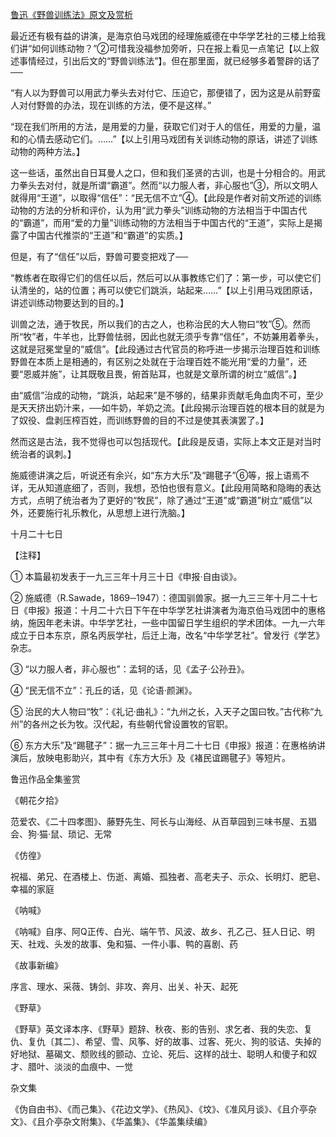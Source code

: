 [鲁迅《野兽训练法》原文及赏析](https://www.vrrw.net/wx/8236.html)

最近还有极有益的讲演，是海京伯马戏团的经理施威德在中华学艺社的三楼上给我们讲“如何训练动物？”②可惜我没福参加旁听，只在报上看见一点笔记【以上叙述事情经过，引出后文的“野兽训练法”】。但在那里面，就已经够多着警辟的话了──



“有人以为野兽可以用武力拳头去对付它、压迫它，那便错了，因为这是从前野蛮人对付野兽的办法，现在训练的方法，便不是这样。”

“现在我们所用的方法，是用爱的力量，获取它们对于人的信任，用爱的力量，温和的心情去感动它们。……”【以上引用马戏团有关训练动物的原话，讲述了训练动物的两种方法。】

这一些话，虽然出自日耳曼人之口，但和我们圣贤的古训，也是十分相合的。用武力拳头去对付，就是所谓“霸道”。然而“以力服人者，非心服也”③，所以文明人就得用“王道”，以取得“信任”：“民无信不立”④。【此段是作者对前文所述的训练动物的方法的分析和评价，认为用“武力拳头”训练动物的方法相当于中国古代的“霸道”，而用“爱的力量”训练动物的方法相当于中国古代的“王道”，实际上是揭露了中国古代推崇的“王道”和“霸道”的实质。】

但是，有了“信任”以后，野兽可要变把戏了──

“教练者在取得它们的信任以后，然后可以从事教练它们了：第一步，可以使它们认清坐的，站的位置；再可以使它们跳浜，站起来……”【以上引用马戏团原话，讲述训练动物要达到的目的。】

训兽之法，通于牧民，所以我们的古之人，也称治民的大人物曰“牧”⑤。然而所“牧”者，牛羊也，比野兽怯弱，因此也就无须乎专靠“信任”，不妨兼用着拳头，这就是冠冕堂皇的“威信”。【此段通过古代官员的称呼进一步揭示治理百姓和训练野兽在本质上是相通的，有区别之处就在于治理百姓不能光用“爱的力量”，还要“恩威并施”，让其既敬且畏，俯首贴耳，也就是文章所谓的树立“威信”。】

由“威信”治成的动物，“跳浜，站起来”是不够的，结果非贡献毛角血肉不可，至少是天天挤出奶汁来，──如牛奶，羊奶之流。【此段揭示治理百姓的根本目的就是为了奴役、盘剥压榨百姓，而训练野兽的目的不过是使其表演罢了。】

然而这是古法，我不觉得也可以包括现代。【此段是反语，实际上本文正是对当时统治者的讽刺。】

施威德讲演之后，听说还有余兴，如“东方大乐”及“踢毽子”⑥等，报上语焉不详，无从知道底细了，否则，我想，恐怕也很有意义。【此段用简略和隐晦的表达方式，点明了统治者为了更好的“牧民”，除了通过“王道”或“霸道”树立“威信”以外，还要施行礼乐教化，从思想上进行洗脑。】

十月二十七日





【注释】

① 本篇最初发表于一九三三年十月三十日《申报·自由谈》。

② 施威德（R.Sawade，1869─1947）：德国驯兽家。据一九三三年十月二十七日《申报》报道：十月二十六日下午在中华学艺社讲演者为海京伯马戏团中的惠格纳，施因年老未讲。中华学艺社，一些中国留日学生组织的学术团体。一九一六年成立于日本东京，原名丙辰学社，后迁上海，改名“中华学艺社”。曾发行《学艺》杂志。

③ “以力服人者，非心服也”：孟轲的话，见《孟子·公孙丑》。

④ “民无信不立”：孔丘的话，见《论语·颜渊》。

⑤ 治民的大人物曰“牧”：《礼记·曲礼》：“九州之长，入天子之国曰牧。”古代称“九州”的各州之长为牧。汉代起，有些朝代曾设置牧的官职。

⑥ 东方大乐”及“踢毽子”：据一九三三年十月二十七日《申报》报道：在惠格纳讲演后，放映电影助兴，其中有《东方大乐》及《褚民谊踢毽子》等短片。

鲁迅作品全集鉴赏

《朝花夕拾》

范爱农、《二十四孝图》、藤野先生、阿长与山海经、从百草园到三味书屋、五猖会、狗·猫·鼠、琐记、无常

《仿徨》

祝福、弟兄、在酒楼上、伤逝、离婚、孤独者、高老夫子、示众、长明灯、肥皂、幸福的家庭

《呐喊》

《呐喊》自序、阿Q正传、白光、端午节、风波、故乡、孔乙己、狂人日记、明天、社戏、头发的故事、兔和猫、一件小事、鸭的喜剧、药

《故事新编》

序言、理水、采薇、铸剑、非攻、奔月、出关、补天、起死

《野草》

《野草》英文译本序、《野草》题辞、秋夜、影的告别、求乞者、我的失恋、复仇、复仇〔其二〕、希望、雪、风筝、好的故事、过客、死火、狗的驳诘、失掉的好地狱、墓碣文、颓败线的颤动、立论、死后、这样的战士、聪明人和傻子和奴才、腊叶、淡淡的血痕中、一觉

杂文集

《伪自由书》、《而己集》、《花边文学》、《热风》、《坟》、《准风月谈》、《且介亭杂文》、《且介亭杂文附集》、《华盖集》、《华盖集续编》

